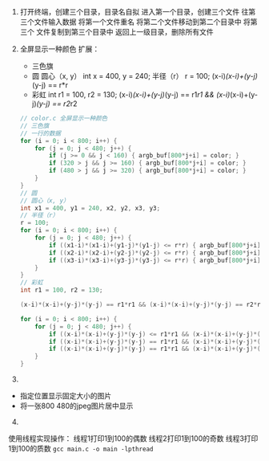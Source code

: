 1. 
	打开终端，创建三个目录，目录名自拟
	进入第一个目录，创建三个文件
	往第三个文件输入数据
	将第一个文件重名
	将第二个文件移动到第二个目录中
	将第三个 文件复制到第三个目录中
	返回上一级目录，删除所有文件

2. 
	全屏显示一种颜色
	扩展：
	- 三色旗
	- 圆
	圆心（x, y）
	int x = 400, y = 240;
	半径（r）
	r = 100;
	(x-i)*(x-i)+(y-j)*(y-j) == r*r
	- 彩虹
	int r1 = 100, r2 = 130; 
	(x-i)*(x-i)+(y-j)*(y-j) == r1*r1 && (x-i)*(x-i)+(y-j)*(y-j) == r2*r2

    ```c
    // color.c 全屏显示一种颜色
    // 三色旗
	// 一行的数据
	for (i = 0; i < 800; i++) {
		for (j = 0; j < 480; j++) {
			if (j >= 0 && j < 160) { argb_buf[800*j+i] = color; }
			if (320 > j && j >= 160) { argb_buf[800*j+i] = color; }
			if (480 > j && j >= 320) { argb_buf[800*j+i] = color; }
		}
	}
	// 圆
	// 圆心（x, y）
	int x1 = 400, y1 = 240, x2, y2, x3, y3;
	// 半径（r）
	r = 100;
	for (i = 0; i < 800; i++) {
		for (j = 0; j < 480; j++) {
			if ((x1-i)*(x1-i)+(y1-j)*(y1-j) <= r*r) { argb_buf[800*j+i] = color; }
			if ((x2-i)*(x2-i)+(y2-j)*(y2-j) <= r*r) { argb_buf[800*j+i] = color; }
			if ((x3-i)*(x3-i)+(y3-j)*(y3-j) <= r*r) { argb_buf[800*j+i] = color; }
		}
	}
	// 彩虹
	int r1 = 100, r2 = 130; 

	(x-i)*(x-i)+(y-j)*(y-j) == r1*r1 && (x-i)*(x-i)+(y-j)*(y-j) == r2*r2

	for (i = 0; i < 800; i++) {
		for (j = 0; j < 480; j++) {
			if ((x-i)*(x-i)+(y-j)*(y-j) <= r1*r1 && (x-i)*(x-i)+(y-j)*(y-j) <= r2*r2) { argb_buf[800*j+i] = color; }
			if ((x-i)*(x-i)+(y-j)*(y-j) == r1*r1 && (x-i)*(x-i)+(y-j)*(y-j) == r2*r2) { argb_buf[800*j+i] = color; }
			if ((x-i)*(x-i)+(y-j)*(y-j) == r1*r1 && (x-i)*(x-i)+(y-j)*(y-j) == r2*r2) { argb_buf[800*j+i] = color; }
		}
	}
    ```

3. 
- 指定位置显示固定大小的图片
- 将一张800 480的jpeg图片居中显示

4. 
使用线程实现操作：
线程1打印1到100的偶数
线程2打印1到100的奇数
线程3打印1到100的质数
`gcc main.c -o main -lpthread`